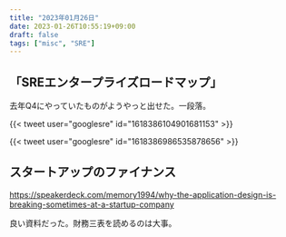 ```yaml
---
title: "2023年01月26日"
date: 2023-01-26T10:55:19+09:00
draft: false
tags: ["misc", "SRE"]
---
```


## 「SREエンタープライズロードマップ」

去年Q4にやっていたものがようやっと出せた。一段落。

{{< tweet user="googlesre" id="1618386104901681153" >}}

{{< tweet user="googlesre" id="1618386986535878656" >}}

## スタートアップのファイナンス

<https://speakerdeck.com/memory1994/why-the-application-design-is-breaking-sometimes-at-a-startup-company>

良い資料だった。財務三表を読めるのは大事。
